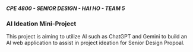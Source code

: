 ##### CPE 4800 - SENIOR DESIGN - HAI HO - TEAM 5

### AI Ideation Mini-Project

This project is aiming to utilize AI such as ChatGPT and Gemini to build an AI web application to assist in project ideation for Senior Design Propoal.